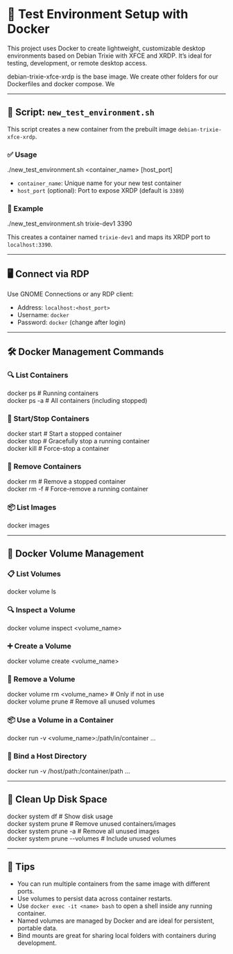 # 🧪 Test Environment Setup with Docker

This project uses Docker to create lightweight, customizable desktop environments based on Debian Trixie with XFCE and XRDP. It’s ideal for testing, development, or remote desktop access.

debian-trixie-xfce-xrdp is the base image. We create other folders for our Dockerfiles and docker compose. We 

---

## 📁 Script: `new_test_environment.sh`

This script creates a new container from the prebuilt image `debian-trixie-xfce-xrdp`.

### ✅ Usage

./new_test_environment.sh <container_name> [host_port]

- `container_name`: Unique name for your new test container
- `host_port` (optional): Port to expose XRDP (default is `3389`)

### 🧪 Example

./new_test_environment.sh trixie-dev1 3390

This creates a container named `trixie-dev1` and maps its XRDP port to `localhost:3390`.

---

## 🖥️ Connect via RDP

Use GNOME Connections or any RDP client:

- Address: `localhost:<host_port>`
- Username: `docker`
- Password: `docker` (change after login)

---

## 🛠 Docker Management Commands

### 🔍 List Containers

docker ps            # Running containers  
docker ps -a         # All containers (including stopped)

### 🚀 Start/Stop Containers

docker start <name>  # Start a stopped container  
docker stop <name>   # Gracefully stop a running container  
docker kill <name>   # Force-stop a container

### 🧹 Remove Containers

docker rm <name>     # Remove a stopped container  
docker rm -f <name>  # Force-remove a running container

### 📦 List Images

docker images

---

## 📂 Docker Volume Management

### 📋 List Volumes

docker volume ls

### 🔍 Inspect a Volume

docker volume inspect <volume_name>

### ➕ Create a Volume

docker volume create <volume_name>

### 🧹 Remove a Volume

docker volume rm <volume_name>         # Only if not in use  
docker volume prune                    # Remove all unused volumes

### 📦 Use a Volume in a Container

docker run -v <volume_name>:/path/in/container ...

### 📁 Bind a Host Directory

docker run -v /host/path:/container/path ...

---

## 🧼 Clean Up Disk Space

docker system df                      # Show disk usage  
docker system prune                   # Remove unused containers/images  
docker system prune -a                # Remove all unused images  
docker system prune --volumes         # Include unused volumes

---

## 🧠 Tips

- You can run multiple containers from the same image with different ports.  
- Use volumes to persist data across container restarts.  
- Use `docker exec -it <name> bash` to open a shell inside any running container.  
- Named volumes are managed by Docker and are ideal for persistent, portable data.  
- Bind mounts are great for sharing local folders with containers during development.
